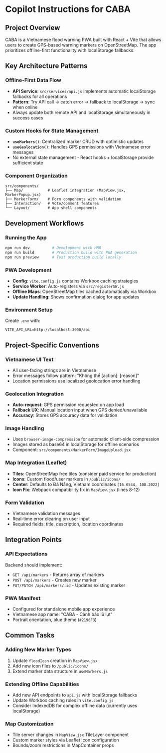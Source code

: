 # Copilot Instructions for CABA

## Project Overview

CABA is a Vietnamese flood warning PWA built with React + Vite that allows users to create GPS-based warning markers on OpenStreetMap. The app prioritizes offline-first functionality with localStorage fallbacks.

## Key Architecture Patterns

### Offline-First Data Flow

- **API Service**: `src/services/api.js` implements automatic localStorage fallbacks for all operations
- **Pattern**: Try API call → catch error → fallback to localStorage → sync when online
- Always update both remote API and localStorage simultaneously in success cases

### Custom Hooks for State Management

- **`useMarkers()`**: Centralized marker CRUD with optimistic updates
- **`useGeolocation()`**: Handles GPS permissions with Vietnamese error messages
- No external state management - React hooks + localStorage provide sufficient state

### Component Organization

```
src/components/
├── Map/           # Leaflet integration (MapView.jsx, MarkerPopup.jsx)
├── MarkerForm/    # Form components with validation
├── Interaction/   # Vote/comment features
└── Layout/        # App shell components
```

## Development Workflows

### Running the App

```bash
npm run dev          # Development with HMR
npm run build        # Production build with PWA generation
npm run preview      # Test production build locally
```

### PWA Development

- **Config**: `vite.config.js` contains Workbox caching strategies
- **Service Worker**: Auto-registers via `src/registerSW.js`
- **Offline Maps**: OpenStreetMap tiles cached automatically via Workbox
- **Update Handling**: Shows confirmation dialog for app updates

### Environment Setup

Create `.env` with:

```
VITE_API_URL=http://localhost:3000/api
```

## Project-Specific Conventions

### Vietnamese UI Text

- All user-facing strings are in Vietnamese
- Error messages follow pattern: "Không thể [action]: [reason]"
- Location permissions use localized geolocation error handling

### Geolocation Integration

- **Auto-request**: GPS permission requested on app load
- **Fallback UX**: Manual location input when GPS denied/unavailable
- **Accuracy**: Stores GPS accuracy data for validation

### Image Handling

- Uses `browser-image-compression` for automatic client-side compression
- Images stored as base64 in localStorage for offline scenarios
- Component: `src/components/MarkerForm/ImageUpload.jsx`

### Map Integration (Leaflet)

- **Tiles**: OpenStreetMap free tiles (consider paid service for production)
- **Icons**: Custom flood/user markers in `/public/icons/`
- **Center**: Defaults to Đà Nẵng, Vietnam coordinates `[16.0544, 108.2022]`
- **Icon Fix**: Webpack compatibility fix in `MapView.jsx` (lines 8-12)

### Form Validation

- Vietnamese validation messages
- Real-time error clearing on user input
- Required fields: title, description, location coordinates

## Integration Points

### API Expectations

Backend should implement:

- `GET /api/markers` - Returns array of markers
- `POST /api/markers` - Creates new marker
- `PUT/PATCH /api/markers/:id` - Updates existing marker

### PWA Manifest

- Configured for standalone mobile app experience
- Vietnamese app name: "CABA - Cảnh báo lũ lụt"
- Portrait orientation, blue theme (`#2196F3`)

## Common Tasks

### Adding New Marker Types

1. Update `floodIcon` creation in `MapView.jsx`
2. Add new icon files to `/public/icons/`
3. Extend marker data structure in `useMarkers.js`

### Extending Offline Capabilities

- Add new API endpoints to `api.js` with localStorage fallbacks
- Update Workbox caching rules in `vite.config.js`
- Consider IndexedDB for complex offline data (currently uses localStorage)

### Map Customization

- Tile server changes in `MapView.jsx` TileLayer component
- Custom marker styles via Leaflet Icon configuration
- Bounds/zoom restrictions in MapContainer props
